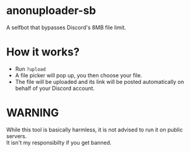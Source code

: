 # anonuploader-sb
A selfbot that bypasses Discord's 8MB file limit.

# How it works?
- Run `?upload`
- A file picker will pop up, you then choose your file.
- The file will be uploaded and its link will be posted automatically on behalf of your Discord account.

# WARNING
While this tool is basically harmless, it is not advised to run it on public servers.<br>
It isn't my responsibilty if you get banned.
